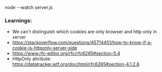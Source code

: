 node --watch server.js


### Learnings:

- We can't distinguish which cookies are only browser and http only in server
- https://stackoverflow.com/questions/45714451/how-to-know-if-a-cookie-is-httponly-server-side
- https://www.rfc-editor.org/rfc/rfc6265#section-5.4
- HttpOnly attribute: https://datatracker.ietf.org/doc/html/rfc6265#section-4.1.2.6
